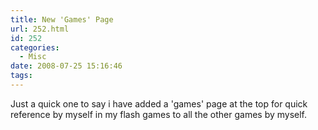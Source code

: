 ```yaml
---
title: New 'Games' Page
url: 252.html
id: 252
categories:
  - Misc
date: 2008-07-25 15:16:46
tags:
---
```


Just a quick one to say i have added a 'games' page at the top for quick reference by myself in my flash games to all the other games by myself.
